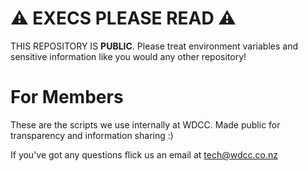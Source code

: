 # ⚠️ EXECS PLEASE READ ⚠️
THIS REPOSITORY IS __PUBLIC__. Please treat environment variables and sensitive information like you would any other repository!

# For Members
These are the scripts we use internally at WDCC. Made public for transparency and information sharing :)  

If you've got any questions flick us an email at tech@wdcc.co.nz
